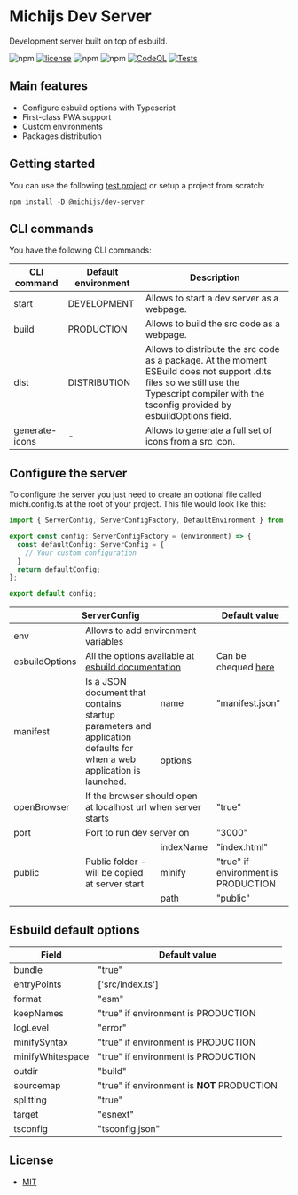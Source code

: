 # Michijs Dev Server
Development server built on top of esbuild.

![npm][version] [![license][github-license]][github-license-url] ![npm][npm-downloads] ![npm][repo-size]
  [![CodeQL](https://github.com/michijs/dev-server/actions/workflows/codeql-analysis.yml/badge.svg)](https://github.com/michijs/dev-server/actions/workflows/codeql-analysis.yml)
  [![Tests](https://github.com/michijs/dev-server/actions/workflows/tests.yml/badge.svg)](https://github.com/michijs/dev-server/actions/workflows/tests.yml)

## Main features
- Configure esbuild options with Typescript
- First-class PWA support
- Custom environments
- Packages distribution

## Getting started

You can use the following [test project](https://github.com/michijs/michijs-template) or setup a project from scratch:

    npm install -D @michijs/dev-server

## CLI commands
You have the following CLI commands:
<table>
  <thead>
    <tr>
      <th>CLI command</th>
      <th>Default environment</th>
      <th>Description</th>
    </tr>
  </thead>
  <tbody>
    <tr>
      <td>start</td>
      <td>DEVELOPMENT</td>
      <td>Allows to start a dev server as a webpage.</td>
    </tr>
    <tr>
      <td>build</td>
      <td>PRODUCTION</td>
      <td>Allows to build the src code as a webpage.</td>
    </tr>
    <tr>
      <td>dist</td>
      <td>DISTRIBUTION</td>
      <td>Allows to distribute the src code as a package. At the moment ESBuild does not support .d.ts files so we still use the Typescript compiler with the tsconfig provided by esbuildOptions field.</td>
    </tr>
    <tr>
      <td>generate-icons</td>
      <td>-</td>
      <td>Allows to generate a full set of icons from a src icon.</td>
    </tr>
  </tbody>
</table>


## Configure the server
To configure the server you just need to create an optional file called michi.config.ts at the root of your project. This file would look like this:

```ts
import { ServerConfig, ServerConfigFactory, DefaultEnvironment } from '@michijs/server';

export const config: ServerConfigFactory = (environment) => {
  const defaultConfig: ServerConfig = {
    // Your custom configuration
  }
  return defaultConfig;
};

export default config;
```

<table>
  <thead>
    <tr>
      <th colspan="3">ServerConfig</th>
      <th>Default value</th>
    </tr>
  </thead>
  <tbody>
    <tr>
      <td>env</td>
      <td colspan="2">Allows to add environment variables</td>
      <td></td>
    </tr>
    <tr>
      <td>esbuildOptions</td>
      <td colspan="2">All the options available at <a href="https://esbuild.github.io/plugins/#build-options">esbuild documentation</a></td>
      <td>Can be chequed <a href="#esbuild-default-options">here</a></td>
    </tr>
    <tr>
      <td rowspan="3">manifest</td>
      <td rowspan="3">Is a JSON document that contains startup parameters and application defaults for when a web application is launched.</td>
      <tr>
        <td>name</td>
        <td>"manifest.json"</td>
      </tr>
      <tr>
        <td>options</td>
        <td></td>
      </tr>
    </tr>
    <tr>
      <td>openBrowser</td>
      <td colspan="2">If the browser should open at localhost url when server starts</td>
      <td>"true"</td>
    </tr>
    <tr>
      <td>port</td>
      <td colspan="2">Port to run dev server on</td>
      <td>"3000"</td>
    </tr>
    <tr>
      <td rowspan="5">public</td>
      <td rowspan="5">Public folder - will be copied at server start</td>
      <tr>
        <td>indexName</td>
        <td>"index.html"</td>
      </tr>
      <tr>
        <td>minify</td>
        <td>"true" if environment is PRODUCTION</td>
      </tr>
      <tr>
        <td>path</td>
        <td>"public"</td>
      </tr>
    </tr>
  </tbody>
</table>

## Esbuild default options

<table>
  <thead>
    <tr>
      <th>Field</th>
      <th>Default value</th>
    </tr>
  </thead>
  <tbody>
    <tr>
      <td>bundle</td>
      <td>"true"</td>
    </tr>
    <tr>
      <td>entryPoints</td>
      <td>['src/index.ts']</td>
    </tr>
    <tr>
      <td>format</td>
      <td>"esm"</td>
    </tr>
    <tr>
      <td>keepNames</td>
      <td>"true" if environment is PRODUCTION</td>
    </tr>
    <tr>
      <td>logLevel</td>
      <td>"error"</td>
    </tr>
    <tr>
      <td>minifySyntax</td>
      <td>"true" if environment is PRODUCTION</td>
    </tr>
    <tr>
      <td>minifyWhitespace</td>
      <td>"true" if environment is PRODUCTION</td>
    </tr>
    <tr>
      <td>outdir</td>
      <td>"build"</td>
    </tr>
    <tr>
      <td>sourcemap</td>
      <td>"true" if environment is <b>NOT</b> PRODUCTION</td>
    </tr>
    <tr>
      <td>splitting</td>
      <td>"true"</td>
    </tr>
    <tr>
      <td>target</td>
      <td>"esnext"</td>
    </tr>
    <tr>
      <td>tsconfig</td>
      <td>"tsconfig.json"</td>
    </tr>
  </tbody>
</table>

## License
 - [MIT](https://github.com/michijs/dev-server/blob/master/LICENSE.md)

[repo-size]: https://img.shields.io/github/repo-size/michijs/dev-server
[npm-downloads]: https://img.shields.io/npm/dt/@michijs/dev-server
[version]: https://img.shields.io/npm/v/@michijs/dev-server
[github-license]: https://img.shields.io/github/license/michijs/dev-server
[github-license-url]: https://github.com/michijs/dev-server/blob/master/LICENSE.md
